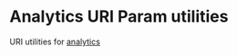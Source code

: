 # Analytics URI Param utilities

URI utilities for [analytics](https://www.npmjs.com/package/analytics)
